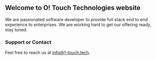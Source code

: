## Welcome to O! Touch Technologies website

We are passionated software developer to provide full stack end to end experience to enterprises. We are working hard to get our offering ready, stay tuned.


### Support or Contact

Feel free to reach us at [info@1-touch.tech](mailto:info@1-touch.tech).
